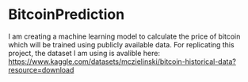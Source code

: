 # BitcoinPrediction
I am creating a machine learning model to calculate the price of bitcoin which will be trained using publicly available data.
For replicating this project, the dataset I am using is avalible here: https://www.kaggle.com/datasets/mczielinski/bitcoin-historical-data?resource=download
